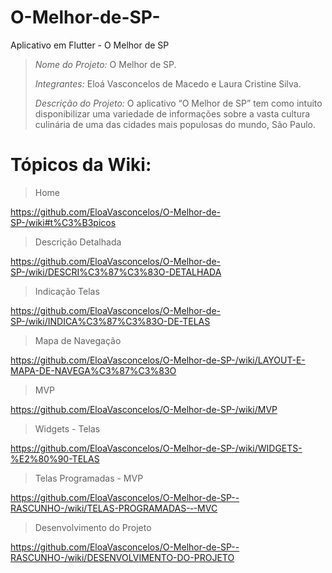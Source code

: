 # O-Melhor-de-SP-
Aplicativo em Flutter - O Melhor de SP

> *Nome do Projeto:* O Melhor de SP.
> 
> *Integrantes:* Eloá Vasconcelos de Macedo e Laura Cristine Silva.
> 
> *Descrição do Projeto:* O aplicativo “O Melhor de SP” tem como intuito disponibilizar uma variedade de informações sobre a vasta cultura culinária de uma das cidades mais populosas do mundo, São Paulo. 
> 
# Tópicos da Wiki:
> 
> Home
>
https://github.com/EloaVasconcelos/O-Melhor-de-SP-/wiki#t%C3%B3picos
>
> Descrição Detalhada
> 
https://github.com/EloaVasconcelos/O-Melhor-de-SP-/wiki/DESCRI%C3%87%C3%83O-DETALHADA
>
> Indicação Telas
>
https://github.com/EloaVasconcelos/O-Melhor-de-SP-/wiki/INDICA%C3%87%C3%83O-DE-TELAS
>
> Mapa de Navegação
>
https://github.com/EloaVasconcelos/O-Melhor-de-SP-/wiki/LAYOUT-E-MAPA-DE-NAVEGA%C3%87%C3%83O
>
> MVP
>
https://github.com/EloaVasconcelos/O-Melhor-de-SP-/wiki/MVP
>
> Widgets - Telas
>
https://github.com/EloaVasconcelos/O-Melhor-de-SP-/wiki/WIDGETS-%E2%80%90-TELAS
>
> Telas Programadas - MVP
>
https://github.com/EloaVasconcelos/O-Melhor-de-SP--RASCUNHO-/wiki/TELAS-PROGRAMADAS-‐-MVC
>
> Desenvolvimento do Projeto
>
https://github.com/EloaVasconcelos/O-Melhor-de-SP--RASCUNHO-/wiki/DESENVOLVIMENTO-DO-PROJETO


